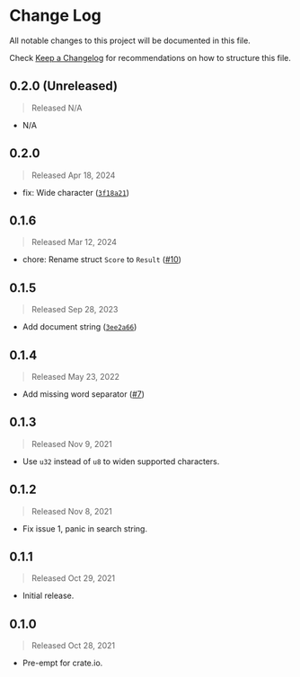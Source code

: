# Change Log

All notable changes to this project will be documented in this file.

Check [Keep a Changelog](http://keepachangelog.com/) for recommendations on how to structure this file.


## 0.2.0 (Unreleased)
> Released N/A

* N/A

## 0.2.0
> Released Apr 18, 2024

* fix: Wide character ([`3f18a21`](../../commit/3f18a216054fae8cee5ff36783a80c72a7a64f93))

## 0.1.6
> Released Mar 12, 2024

* chore: Rename struct `Score` to `Result` ([#10](../../pull/10))

## 0.1.5
> Released Sep 28, 2023

* Add document string ([`3ee2a66`](../../commit/3ee2a665d8d0dfc47d9ed26723921708acc06a47))

## 0.1.4
> Released May 23, 2022

* Add missing word separator ([#7](../../pull/7))

## 0.1.3
> Released Nov 9, 2021

* Use `u32` instead of `u8` to widen supported characters.

## 0.1.2
> Released Nov 8, 2021

* Fix issue 1, panic in search string.

## 0.1.1
> Released Oct 29, 2021

* Initial release.

## 0.1.0
> Released Oct 28, 2021

* Pre-empt for crate.io.
